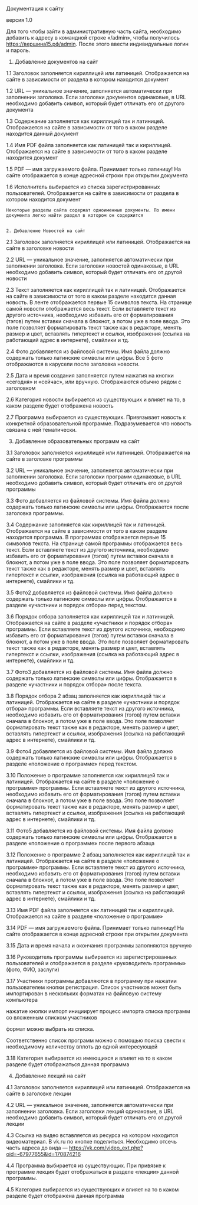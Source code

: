 Документация к сайту

версия 1.0


Для того чтобы зайти в административную часть сайта, необходимо добавить к адресу в командной строке «/admin», чтобы получилось https://вершина15.рф/admin. После этого ввести индивидуальные логин и пароль.

1. Добавление документов на сайт

 
1.1 Заголовок заполняется кириллицей или латиницей. Отображается на сайте в зависимости от раздела в котором находится документ

1.2 URL — уникальное значение, заполняется автоматически при заполнении заголовка. Если заголовки документов одинаковые, в URL необходимо добавить символ, который будет отличать его от другого документа

1.3 Содержание заполняется как кириллицей так и латиницей. Отображается на сайте в зависимости от того в каком разделе находится данный документ

1.4 Имя PDF файла заполняется как латиницей так и кириллицей. Отображается на сайте в зависимости от того в каком разделе находится документ

1.5 PDF — имя загружаемого файла. Принимает только латиницу! На сайте отображается в конце адресной строки при открытии документа

1.6 Исполнитель выбирается из списка зарегистрированных пользователей. Отображается на сайте в зависимости от раздела в котором находится документ

 
	Некоторые разделы сайта содержат одноименные документы. По имени документа легко найти раздел в котором он содержится


	2. Добавление Новостей на сайт

 

2.1 Заголовок заполняется кириллицей или латиницей. Отображается на сайте в заголовке новости

2.2 URL — уникальное значение, заполняется автоматически при заполнении заголовка. Если заголовки новостей одинаковые, в URL необходимо добавить символ, который будет отличать его от другой новости

2.3 Текст заполняется как кириллицей так и латиницей. Отображается на сайте в зависимости от того в каком разделе находится данная новость. В ленте отображается первые 15 символов текста. На странице самой новости отображается весь текст. Если вставляете текст из другого источника, необходимо избавить его от форматирования (тэгов) путем вставки сначала в блокнот, а потом уже в поле ввода. Это поле позволяет форматировать текст также как в редакторе, менять размер и цвет, вставлять гипертекст и ссылки, изображения (ссылка на работающий адрес в интернете), смайлики и тд.

2.4 Фото добавляется из файловой системы. Имя файла должно содержать только латинские символы или цифры. Все 5 фото отображаются в карусели после заголовка новости.

2.5 Дата и время создания заполняется путем нажатия на кнопки «сегодня» и «сейчас», или вручную. Отображаются обычно рядом с заголовком

2.6 Категория новости выбирается из существующих и влияет на то, в каком разделе будет отображена новость

2.7 Программа выбирается из существующих. Привязывает новость к конкретной образовательной программе. Подразумевается что новость связана с ней тематически.


3. Добавление образовательных программ на сайт

 
 


 

3.1  Заголовок заполняется кириллицей или латиницей. Отображается на сайте в заголовке программы

3.2 URL — уникальное значение, заполняется автоматически при заполнении заголовка. Если заголовки программ одинаковые, в URL необходимо добавить символ, который будет отличать его от другой программы

3.3 Фото добавляется из файловой системы. Имя файла должно содержать только латинские символы или цифры. Отображается после заголовка программы.

3.4 Содержание заполняется как кириллицей так и латиницей. Отображается на сайте в зависимости от того в каком разделе находится программа. В программах отображается первые 15 символов текста. На странице самой программы отображается весь текст. Если вставляете текст из другого источника, необходимо избавить его от форматирования (тэгов) путем вставки сначала в блокнот, а потом уже в поле ввода. Это поле позволяет форматировать текст также как в редакторе, менять размер и цвет, вставлять гипертекст и ссылки, изображения (ссылка на работающий адрес в интернете), смайлики и тд.

3.5 Фото2 добавляется из файловой системы. Имя файла должно содержать только латинские символы или цифры. Отображается в разделе «участники и порядок отбора» перед текстом.

3.6 Порядок отбора заполняется как кириллицей так и латиницей. Отображается на сайте в разделе «участники и порядок отбора» программы. Если вставляете текст из другого источника, необходимо избавить его от форматирования (тэгов) путем вставки сначала в блокнот, а потом уже в поле ввода. Это поле позволяет форматировать текст также как в редакторе, менять размер и цвет, вставлять гипертекст и ссылки, изображения (ссылка на работающий адрес в интернете), смайлики и тд.

3.7 Фото3 добавляется из файловой системы. Имя файла должно содержать только латинские символы или цифры. Отображается в разделе «участники и порядок отбора» после текста.

3.8 Порядок отбора 2 абзац заполняется как кириллицей так и латиницей. Отображается на сайте в разделе «участники и порядок отбора» программы. Если вставляете текст из другого источника, необходимо избавить его от форматирования (тэгов) путем вставки сначала в блокнот, а потом уже в поле ввода. Это поле позволяет форматировать текст также как в редакторе, менять размер и цвет, вставлять гипертекст и ссылки, изображения (ссылка на работающий адрес в интернете), смайлики и тд.

3.9 Фото4 добавляется из файловой системы. Имя файла должно содержать только латинские символы или цифры. Отображается в разделе «положение о программе» перед текстом.

3.10  Положение о программе заполняется как кириллицей так и латиницей. Отображается на сайте в разделе «положение о программе» программы. Если вставляете текст из другого источника, необходимо избавить его от форматирования (тэгов) путем вставки сначала в блокнот, а потом уже в поле ввода. Это поле позволяет форматировать текст также как в редакторе, менять размер и цвет, вставлять гипертекст и ссылки, изображения (ссылка на работающий адрес в интернете), смайлики и тд.

3.11 Фото5 добавляется из файловой системы. Имя файла должно содержать только латинские символы или цифры. Отображается в разделе «положение о программе» после первого абзаца

3.12 Положение о программе 2 абзац заполняется как кириллицей так и латиницей. Отображается на сайте в разделе «положение о программе» программы. Если вставляете текст из другого источника, необходимо избавить его от форматирования (тэгов) путем вставки сначала в блокнот, а потом уже в поле ввода. Это поле позволяет форматировать текст также как в редакторе, менять размер и цвет, вставлять гипертекст и ссылки, изображения (ссылка на работающий адрес в интернете), смайлики и тд.

3.13 Имя PDF файла заполняется как латиницей так и кириллицей. Отображается на сайте в разделе «положение о программе»

3.14 PDF — имя загружаемого файла. Принимает только латиницу! На сайте отображается в конце адресной строки при открытии документа

3.15 Дата и время начала и окончания программы заполняются вручную

3.16 Руководитель программы выбирается из зарегистрированных пользователей и отображается в разделе «руководитель программы» (фото, ФИО, заслуги)

3.17 Участники программы добавляются в программу при нажатии пользователем кнопки регистрация. Список участников может быть импортирован в нескольких форматах на файловую систему компьютера


нажатие кнопки импорт инициирует процесс импорта списка программ со вложенным списком участников


формат можно выбрать из списка.

Соответственно список программ можно с помощью поиска свести к необходимому количеству вплоть до одной интересующей

3.18 Категория выбирается из имеющихся и влияет на то в каком разделе будет отображаться данная программа

4. Добавление лекций на сайт


4.1 Заголовок заполняется кириллицей или латиницей. Отображается на сайте в заголовке лекции

4.2 URL — уникальное значение, заполняется автоматически при заполнении заголовка. Если заголовки лекций одинаковые, в URL необходимо добавить символ, который будет отличать его от другой лекции

4.3 Ссылка на видео вставляется из ресурса на котором находится видеоматериал. В vk.ru по кнопке поделиться. Необходимо отсечь часть адреса до вида — https://vk.com/video_ext.php?oid=-67977655&id=170874216

4.4 Программа выбирается из существующих. При привязке к программе лекция будет отображаться в разделе «лекции» данной программы.
 
4.5 Категория выбирается из существующих и влияет на то в каком разделе будет отображена данная программа
